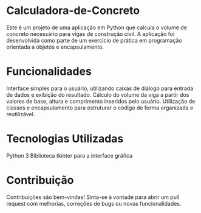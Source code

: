 # Calculadora-de-Concreto
Este é um projeto de uma aplicação em Python que calcula o volume de concreto necessário para vigas de construção civil. A aplicação foi desenvolvida como parte de um exercício de prática em programação orientada a objetos e encapsulamento.

# Funcionalidades
Interface simples para o usuário, utilizando caixas de diálogo para entrada de dados e exibição do resultado.
Cálculo do volume da viga a partir dos valores de base, altura e comprimento inseridos pelo usuário.
Utilização de classes e encapsulamento para estruturar o código de forma organizada e reutilizável.

# Tecnologias Utilizadas
Python 3
Biblioteca tkinter para a interface gráfica

# Contribuição
Contribuições são bem-vindas! Sinta-se à vontade para abrir um pull request com melhorias, correções de bugs ou novas funcionalidades.
